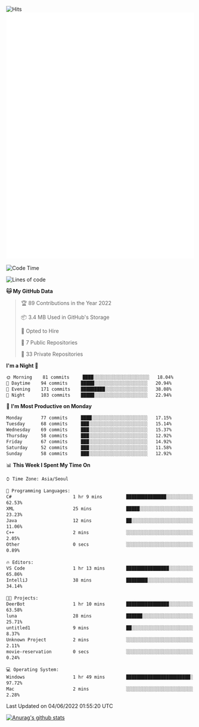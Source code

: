 ![Hits](https://hits.seeyoufarm.com/api/count/incr/badge.svg?url=https%3A%2F%2Fgithub.com%2Fkokose1234&count_bg=%2379C83D&title_bg=%23555555&icon=apple.svg&icon_color=%23E7E7E7&title=hits&edge_flat=false)
<br/>
![Metrics](https://github.com/kokose1234/kokose1234/blob/main/github-metrics.svg)

<!--START_SECTION:waka-->
![Code Time](http://img.shields.io/badge/Code%20Time-647%20hrs%2011%20mins-blue)

![Lines of code](https://img.shields.io/badge/From%20Hello%20World%20I%27ve%20Written-2%20Million%20lines%20of%20code-blue)

**🐱 My GitHub Data** 

> 🏆 89 Contributions in the Year 2022
 > 
> 📦 3.4 MB Used in GitHub's Storage 
 > 
> 💼 Opted to Hire
 > 
> 📜 7 Public Repositories 
 > 
> 🔑 33 Private Repositories  
 > 
**I'm a Night 🦉** 

```text
🌞 Morning    81 commits     ████░░░░░░░░░░░░░░░░░░░░░   18.04% 
🌆 Daytime    94 commits     █████░░░░░░░░░░░░░░░░░░░░   20.94% 
🌃 Evening    171 commits    █████████░░░░░░░░░░░░░░░░   38.08% 
🌙 Night      103 commits    █████░░░░░░░░░░░░░░░░░░░░   22.94%

```
📅 **I'm Most Productive on Monday** 

```text
Monday       77 commits     ████░░░░░░░░░░░░░░░░░░░░░   17.15% 
Tuesday      68 commits     ███░░░░░░░░░░░░░░░░░░░░░░   15.14% 
Wednesday    69 commits     ███░░░░░░░░░░░░░░░░░░░░░░   15.37% 
Thursday     58 commits     ███░░░░░░░░░░░░░░░░░░░░░░   12.92% 
Friday       67 commits     ███░░░░░░░░░░░░░░░░░░░░░░   14.92% 
Saturday     52 commits     ███░░░░░░░░░░░░░░░░░░░░░░   11.58% 
Sunday       58 commits     ███░░░░░░░░░░░░░░░░░░░░░░   12.92%

```


📊 **This Week I Spent My Time On** 

```text
⌚︎ Time Zone: Asia/Seoul

💬 Programming Languages: 
C#                       1 hr 9 mins         ███████████████░░░░░░░░░░   62.53% 
XML                      25 mins             █████░░░░░░░░░░░░░░░░░░░░   23.23% 
Java                     12 mins             ██░░░░░░░░░░░░░░░░░░░░░░░   11.06% 
C++                      2 mins              ░░░░░░░░░░░░░░░░░░░░░░░░░   2.05% 
Other                    0 secs              ░░░░░░░░░░░░░░░░░░░░░░░░░   0.89%

🔥 Editors: 
VS Code                  1 hr 13 mins        ████████████████░░░░░░░░░   65.86% 
IntelliJ                 38 mins             ████████░░░░░░░░░░░░░░░░░   34.14%

🐱‍💻 Projects: 
DeerBot                  1 hr 10 mins        ████████████████░░░░░░░░░   63.58% 
luna                     28 mins             ██████░░░░░░░░░░░░░░░░░░░   25.71% 
untitled1                9 mins              ██░░░░░░░░░░░░░░░░░░░░░░░   8.37% 
Unknown Project          2 mins              ░░░░░░░░░░░░░░░░░░░░░░░░░   2.11% 
movie-reservation        0 secs              ░░░░░░░░░░░░░░░░░░░░░░░░░   0.24%

💻 Operating System: 
Windows                  1 hr 49 mins        ████████████████████████░   97.72% 
Mac                      2 mins              ░░░░░░░░░░░░░░░░░░░░░░░░░   2.28%

```


 Last Updated on 04/06/2022 01:55:20 UTC
<!--END_SECTION:waka-->

[![Anurag's github stats](https://github-readme-stats.vercel.app/api?username=kokose1234&theme=dracula)](https://github.com/anuraghazra/github-readme-stats)



	
